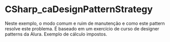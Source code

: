 # CSharp_caDesignPatternStrategy
Neste exemplo, o modo comum e ruim de manutenção e como este pattern resolve este problema. É baseado em um exercício de curso de designer patterns da Alura. Exemplo de cálculo impostos.
